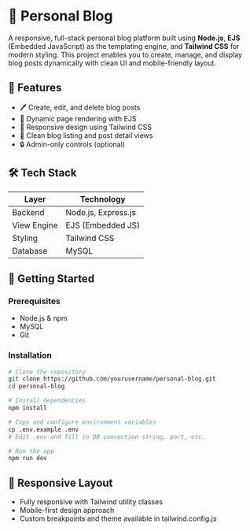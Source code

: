 # 📝 Personal Blog 

A responsive, full-stack personal blog platform built using **Node.js**, **EJS** (Embedded JavaScript) as the templating engine, and **Tailwind CSS** for modern styling. This project enables you to create, manage, and display blog posts dynamically with clean UI and mobile-friendly layout.

## 📸 Features

- 🖊️ Create, edit, and delete blog posts
- 📄 Dynamic page rendering with EJS
- 📱 Responsive design using Tailwind CSS
- 🧭 Clean blog listing and post detail views
- 🔒 Admin-only controls (optional)

## 🛠️ Tech Stack

| Layer         | Technology             |
|---------------|------------------------|
| Backend       | Node.js, Express.js    |
| View Engine   | EJS (Embedded JS)      |
| Styling       | Tailwind CSS           |
| Database      | MySQL                  |

## 🚀 Getting Started

### Prerequisites

- Node.js & npm
- MySQL
- Git

### Installation

```bash
# Clone the repository
git clone https://github.com/yourusername/personal-blog.git
cd personal-blog

# Install dependencies
npm install

# Copy and configure environment variables
cp .env.example .env
# Edit .env and fill in DB connection string, port, etc.

# Run the app
npm run dev
```

## 📲 Responsive Layout
- Fully responsive with Tailwind utility classes
- Mobile-first design approach
- Custom breakpoints and theme available in tailwind.config.js
